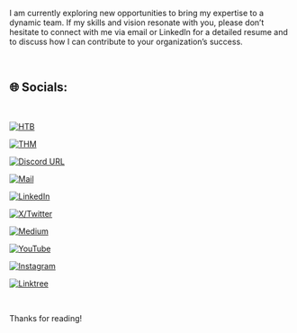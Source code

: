 


I am currently exploring new opportunities to bring my expertise to a dynamic team. If my skills and vision resonate with you, please don’t hesitate to connect with me via email or LinkedIn for a detailed resume and to discuss how I can contribute to your organization’s success.

<br>

## 🌐 Socials:

<br>



[![HTB](https://img.shields.io/badge/-HackTheBox-000000?style=plastic&logo=hackthebox)](https://app.hackthebox.com/profile/668328) 

[![THM](https://img.shields.io/badge/-TryHackMe-000000?logo=tryhackme&logoColor=red&style=plastic)](https://tryhackme.com/p/Aftab700) 

[![Discord URL](https://img.shields.io/badge/-Discord-000000?logo=discord&style=plastic)](http://discordapp.com/users/759615120820928513) 

[![Mail](https://img.shields.io/badge/-Mail-000000?style=plastic&logo=gmail&logoColor=FC2503)](mailto:mrmr40873@gmail.com) 

[![LinkedIn](https://img.shields.io/badge/-LinkedIn-000000?logo=linkedin&style=plastic)](https://linkedin.com/in/aftab-sama)

[![X/Twitter](https://img.shields.io/badge/-X/Twitter-000000?style=plastic&logo=X)](https://x.com/AftabSama700)  

[![Medium](https://img.shields.io/badge/-Medium-000000?logo=medium&style=plastic)](https://medium.com/@Aftab700) 

[![YouTube](https://img.shields.io/badge/-YouTube-000000?style=plastic&logo=YouTube&logoColor=FC2503)](https://youtube.com/@Aftab700) 

[![Instagram](https://img.shields.io/badge/-Instagram-000000?style=plastic&logo=Instagram)](https://instagram.com/aftab__sama)

[![Linktree](https://img.shields.io/badge/-LinkTree-000000?style=plastic&logo=linktree)](https://linktr.ee/aftab700)




<br>

Thanks for reading!


<!--
<p class="message">
  Nothing to see here,
   for markdown testing purpose
</p>

{% highlight js %}
var adder = new Function("a", "b", "return a + b");

// Call the function
adder(2, 6);
// > 8
{% endhighlight %}

{% highlight python %}
name = "Jack"
print(f"Hi {name}")
{% endhighlight %} -->
[](https://aftab700.github.io/Writeups/)
[](https://aftab700.github.io/DVWA-Writeup/) 
[](https://aftab700.github.io/Random-Stoic-Quotes)
[](https://www.instagram.com/aftab__sama)
